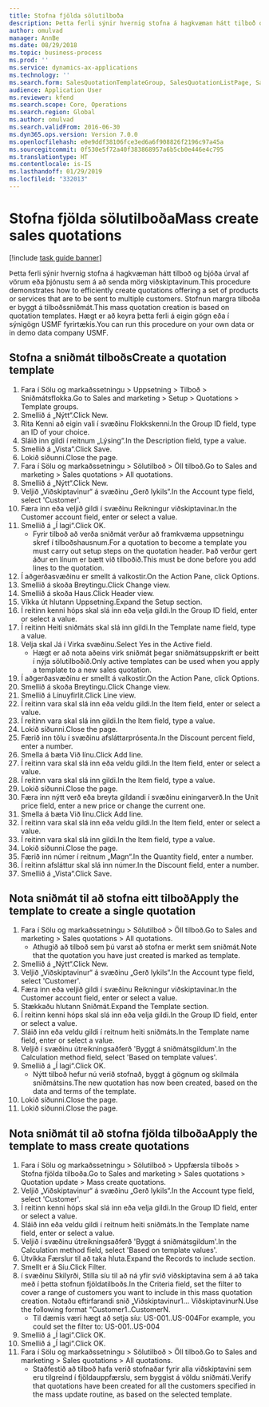 ```yaml
---
title: Stofna fjölda sölutilboða
description: Þetta ferli sýnir hvernig stofna á hagkvæman hátt tilboð og bjóða úrval af vörum eða þjónustu sem á að senda mörg viðskiptavinum.
author: omulvad
manager: AnnBe
ms.date: 08/29/2018
ms.topic: business-process
ms.prod: ''
ms.service: dynamics-ax-applications
ms.technology: ''
ms.search.form: SalesQuotationTemplateGroup, SalesQuotationListPage, SalesCreateQuotation, SalesQuotationTable, SysQueryForm
audience: Application User
ms.reviewer: kfend
ms.search.scope: Core, Operations
ms.search.region: Global
ms.author: omulvad
ms.search.validFrom: 2016-06-30
ms.dyn365.ops.version: Version 7.0.0
ms.openlocfilehash: e0e9ddf38106fce3ed6a6f908826f2196c97a45a
ms.sourcegitcommit: 0f530e5f72a40f383868957a6b5cb0e446e4c795
ms.translationtype: HT
ms.contentlocale: is-IS
ms.lasthandoff: 01/29/2019
ms.locfileid: "332013"
---
```

# <a name="mass-create-sales-quotations"></a><span data-ttu-id="6333a-103">Stofna fjölda sölutilboða</span><span class="sxs-lookup"><span data-stu-id="6333a-103">Mass create sales quotations</span></span>

[!include [task guide banner](../../includes/task-guide-banner.md)]

<span data-ttu-id="6333a-104">Þetta ferli sýnir hvernig stofna á hagkvæman hátt tilboð og bjóða úrval af vörum eða þjónustu sem á að senda mörg viðskiptavinum.</span><span class="sxs-lookup"><span data-stu-id="6333a-104">This procedure demonstrates how to efficiently create quotations offering a set of products or services that are to be sent to multiple customers.</span></span> <span data-ttu-id="6333a-105">Stofnun margra tilboða er byggt á tilboðssniðmát.</span><span class="sxs-lookup"><span data-stu-id="6333a-105">This mass quotation creation is based on quotation templates.</span></span> <span data-ttu-id="6333a-106">Hægt er að keyra þetta ferli á eigin gögn eða í sýnigögn USMF fyrirtækis.</span><span class="sxs-lookup"><span data-stu-id="6333a-106">You can run this procedure on your own data or in demo data company USMF.</span></span>


## <a name="create-a-quotation-template"></a><span data-ttu-id="6333a-107">Stofna a sniðmát tilboðs</span><span class="sxs-lookup"><span data-stu-id="6333a-107">Create a quotation template</span></span>
1. <span data-ttu-id="6333a-108">Fara í Sölu og markaðssetningu > Uppsetning > Tilboð > Sniðmátsflokka.</span><span class="sxs-lookup"><span data-stu-id="6333a-108">Go to Sales and marketing > Setup > Quotations > Template groups.</span></span>
2. <span data-ttu-id="6333a-109">Smellið á „Nýtt“.</span><span class="sxs-lookup"><span data-stu-id="6333a-109">Click New.</span></span>
3. <span data-ttu-id="6333a-110">Rita Kenni að eigin vali í svæðinu Flokkskenni.</span><span class="sxs-lookup"><span data-stu-id="6333a-110">In the Group ID field, type an ID of your choice.</span></span>
4. <span data-ttu-id="6333a-111">Sláið inn gildi í reitnum „Lýsing“.</span><span class="sxs-lookup"><span data-stu-id="6333a-111">In the Description field, type a value.</span></span>
5. <span data-ttu-id="6333a-112">Smellið á „Vista“.</span><span class="sxs-lookup"><span data-stu-id="6333a-112">Click Save.</span></span>
6. <span data-ttu-id="6333a-113">Lokið síðunni.</span><span class="sxs-lookup"><span data-stu-id="6333a-113">Close the page.</span></span>
7. <span data-ttu-id="6333a-114">Fara í Sölu og markaðssetningu > Sölutilboð > Öll tilboð.</span><span class="sxs-lookup"><span data-stu-id="6333a-114">Go to Sales and marketing > Sales quotations > All quotations.</span></span>
8. <span data-ttu-id="6333a-115">Smellið á „Nýtt“.</span><span class="sxs-lookup"><span data-stu-id="6333a-115">Click New.</span></span>
9. <span data-ttu-id="6333a-116">Veljið „Viðskiptavinur“ á svæðinu „Gerð lykils“.</span><span class="sxs-lookup"><span data-stu-id="6333a-116">In the Account type field, select 'Customer'.</span></span>
10. <span data-ttu-id="6333a-117">Færa inn eða veljið gildi í svæðinu Reikningur viðskiptavinar.</span><span class="sxs-lookup"><span data-stu-id="6333a-117">In the Customer account field, enter or select a value.</span></span>
11. <span data-ttu-id="6333a-118">Smellið á „Í lagi“.</span><span class="sxs-lookup"><span data-stu-id="6333a-118">Click OK.</span></span>
    * <span data-ttu-id="6333a-119">Fyrir tilboð að verða sniðmát verður að framkvæma uppsetningu skref í tilboðshausnum.</span><span class="sxs-lookup"><span data-stu-id="6333a-119">For a quotation to become a template you must carry out  setup steps on the quotation header.</span></span> <span data-ttu-id="6333a-120">Það verður gert áður en línum er bætt við tilboðið.</span><span class="sxs-lookup"><span data-stu-id="6333a-120">This must be done before you add lines to the quotation.</span></span>   
12. <span data-ttu-id="6333a-121">Í aðgerðasvæðinu er smellt á valkostir.</span><span class="sxs-lookup"><span data-stu-id="6333a-121">On the Action Pane, click Options.</span></span>
13. <span data-ttu-id="6333a-122">Smellið á skoða Breytingu.</span><span class="sxs-lookup"><span data-stu-id="6333a-122">Click Change view.</span></span>
14. <span data-ttu-id="6333a-123">Smellið á skoða Haus.</span><span class="sxs-lookup"><span data-stu-id="6333a-123">Click Header view.</span></span>
15. <span data-ttu-id="6333a-124">Víkka út hlutann Uppsetning.</span><span class="sxs-lookup"><span data-stu-id="6333a-124">Expand the Setup section.</span></span>
16. <span data-ttu-id="6333a-125">Í reitinn kenni hóps skal slá inn eða velja gildi.</span><span class="sxs-lookup"><span data-stu-id="6333a-125">In the Group ID field, enter or select a value.</span></span>
17. <span data-ttu-id="6333a-126">Í reitinn Heiti sniðmáts skal slá inn gildi.</span><span class="sxs-lookup"><span data-stu-id="6333a-126">In the Template name field, type a value.</span></span>
18. <span data-ttu-id="6333a-127">Velja skal Já í Virka svæðinu.</span><span class="sxs-lookup"><span data-stu-id="6333a-127">Select Yes in the Active field.</span></span>
    * <span data-ttu-id="6333a-128">Hægt er að nota aðeins virk sniðmát þegar sniðmátsuppskrift er beitt í nýja sölutilboðið.</span><span class="sxs-lookup"><span data-stu-id="6333a-128">Only active templates can be used when you apply a template to a new sales quotation.</span></span>  
19. <span data-ttu-id="6333a-129">Í aðgerðasvæðinu er smellt á valkostir.</span><span class="sxs-lookup"><span data-stu-id="6333a-129">On the Action Pane, click Options.</span></span>
20. <span data-ttu-id="6333a-130">Smellið á skoða Breytingu.</span><span class="sxs-lookup"><span data-stu-id="6333a-130">Click Change view.</span></span>
21. <span data-ttu-id="6333a-131">Smellið á Línuyfirlit.</span><span class="sxs-lookup"><span data-stu-id="6333a-131">Click Line view.</span></span>
22. <span data-ttu-id="6333a-132">Í reitinn vara skal slá inn eða veldu gildi.</span><span class="sxs-lookup"><span data-stu-id="6333a-132">In the Item field, enter or select a value.</span></span>
23. <span data-ttu-id="6333a-133">Í reitinn vara skal slá inn gildi.</span><span class="sxs-lookup"><span data-stu-id="6333a-133">In the Item field, type a value.</span></span>
24. <span data-ttu-id="6333a-134">Lokið síðunni.</span><span class="sxs-lookup"><span data-stu-id="6333a-134">Close the page.</span></span>
25. <span data-ttu-id="6333a-135">Færið inn tölu í svæðinu afsláttarprósenta.</span><span class="sxs-lookup"><span data-stu-id="6333a-135">In the Discount percent field, enter a number.</span></span>
26. <span data-ttu-id="6333a-136">Smella á bæta Við línu.</span><span class="sxs-lookup"><span data-stu-id="6333a-136">Click Add line.</span></span>
27. <span data-ttu-id="6333a-137">Í reitinn vara skal slá inn eða veldu gildi.</span><span class="sxs-lookup"><span data-stu-id="6333a-137">In the Item field, enter or select a value.</span></span>
28. <span data-ttu-id="6333a-138">Í reitinn vara skal slá inn gildi.</span><span class="sxs-lookup"><span data-stu-id="6333a-138">In the Item field, type a value.</span></span>
29. <span data-ttu-id="6333a-139">Lokið síðunni.</span><span class="sxs-lookup"><span data-stu-id="6333a-139">Close the page.</span></span>
30. <span data-ttu-id="6333a-140">Færa inn nýtt verð eða breyta gildandi í svæðinu einingarverð.</span><span class="sxs-lookup"><span data-stu-id="6333a-140">In the Unit price field, enter a new price or change the current one.</span></span>
31. <span data-ttu-id="6333a-141">Smella á bæta Við línu.</span><span class="sxs-lookup"><span data-stu-id="6333a-141">Click Add line.</span></span>
32. <span data-ttu-id="6333a-142">Í reitinn vara skal slá inn eða veldu gildi.</span><span class="sxs-lookup"><span data-stu-id="6333a-142">In the Item field, enter or select a value.</span></span>
33. <span data-ttu-id="6333a-143">Í reitinn vara skal slá inn gildi.</span><span class="sxs-lookup"><span data-stu-id="6333a-143">In the Item field, type a value.</span></span>
34. <span data-ttu-id="6333a-144">Lokið síðunni.</span><span class="sxs-lookup"><span data-stu-id="6333a-144">Close the page.</span></span>
35. <span data-ttu-id="6333a-145">Færið inn númer í reitnum „Magn“.</span><span class="sxs-lookup"><span data-stu-id="6333a-145">In the Quantity field, enter a number.</span></span>
36. <span data-ttu-id="6333a-146">Í reitinn afsláttur skal slá inn númer.</span><span class="sxs-lookup"><span data-stu-id="6333a-146">In the Discount field, enter a number.</span></span>
37. <span data-ttu-id="6333a-147">Smellið á „Vista“.</span><span class="sxs-lookup"><span data-stu-id="6333a-147">Click Save.</span></span>

## <a name="apply-the-template-to-create-a-single-quotation"></a><span data-ttu-id="6333a-148">Nota sniðmát til að stofna eitt tilboð</span><span class="sxs-lookup"><span data-stu-id="6333a-148">Apply the template to create a single quotation</span></span>
1. <span data-ttu-id="6333a-149">Fara í Sölu og markaðssetningu > Sölutilboð > Öll tilboð.</span><span class="sxs-lookup"><span data-stu-id="6333a-149">Go to Sales and marketing > Sales quotations > All quotations.</span></span>
    * <span data-ttu-id="6333a-150">Athugið að tilboð sem þú varst að stofna er merkt sem sniðmát.</span><span class="sxs-lookup"><span data-stu-id="6333a-150">Note that the quotation you have just created is marked as template.</span></span>  
2. <span data-ttu-id="6333a-151">Smellið á „Nýtt“.</span><span class="sxs-lookup"><span data-stu-id="6333a-151">Click New.</span></span>
3. <span data-ttu-id="6333a-152">Veljið „Viðskiptavinur“ á svæðinu „Gerð lykils“.</span><span class="sxs-lookup"><span data-stu-id="6333a-152">In the Account type field, select 'Customer'.</span></span>
4. <span data-ttu-id="6333a-153">Færa inn eða veljið gildi í svæðinu Reikningur viðskiptavinar.</span><span class="sxs-lookup"><span data-stu-id="6333a-153">In the Customer account field, enter or select a value.</span></span>
5. <span data-ttu-id="6333a-154">Stækkaðu hlutann Sniðmát.</span><span class="sxs-lookup"><span data-stu-id="6333a-154">Expand the Template section.</span></span>
6. <span data-ttu-id="6333a-155">Í reitinn kenni hóps skal slá inn eða velja gildi.</span><span class="sxs-lookup"><span data-stu-id="6333a-155">In the Group ID field, enter or select a value.</span></span>
7. <span data-ttu-id="6333a-156">Sláið inn eða veldu gildi í reitnum heiti sniðmáts.</span><span class="sxs-lookup"><span data-stu-id="6333a-156">In the Template name field, enter or select a value.</span></span>
8. <span data-ttu-id="6333a-157">Veljið í svæðinu útreikningsaðferð 'Byggt á sniðmátsgildum'.</span><span class="sxs-lookup"><span data-stu-id="6333a-157">In the Calculation method field, select 'Based on template values'.</span></span>
9. <span data-ttu-id="6333a-158">Smellið á „Í lagi“.</span><span class="sxs-lookup"><span data-stu-id="6333a-158">Click OK.</span></span>
    * <span data-ttu-id="6333a-159">Nýtt tilboð hefur nú verið stofnað, byggt á gögnum og skilmála sniðmátsins.</span><span class="sxs-lookup"><span data-stu-id="6333a-159">The new quotation has now been created, based on the data and terms of the template.</span></span>  
10. <span data-ttu-id="6333a-160">Lokið síðunni.</span><span class="sxs-lookup"><span data-stu-id="6333a-160">Close the page.</span></span>
11. <span data-ttu-id="6333a-161">Lokið síðunni.</span><span class="sxs-lookup"><span data-stu-id="6333a-161">Close the page.</span></span>

## <a name="apply-the-template-to-mass-create-quotations"></a><span data-ttu-id="6333a-162">Nota sniðmát til að stofna fjölda tilboða</span><span class="sxs-lookup"><span data-stu-id="6333a-162">Apply the template to mass create quotations</span></span>
1. <span data-ttu-id="6333a-163">Fara í Sölu og markaðssetningu > Sölutilboð > Uppfærsla tilboðs > Stofna fjölda tilboða.</span><span class="sxs-lookup"><span data-stu-id="6333a-163">Go to Sales and marketing > Sales quotations > Quotation update > Mass create quotations.</span></span>
2. <span data-ttu-id="6333a-164">Veljið „Viðskiptavinur“ á svæðinu „Gerð lykils“.</span><span class="sxs-lookup"><span data-stu-id="6333a-164">In the Account type field, select 'Customer'.</span></span>
3. <span data-ttu-id="6333a-165">Í reitinn kenni hóps skal slá inn eða velja gildi.</span><span class="sxs-lookup"><span data-stu-id="6333a-165">In the Group ID field, enter or select a value.</span></span>
4. <span data-ttu-id="6333a-166">Sláið inn eða veldu gildi í reitnum heiti sniðmáts.</span><span class="sxs-lookup"><span data-stu-id="6333a-166">In the Template name field, enter or select a value.</span></span>
5. <span data-ttu-id="6333a-167">Veljið í svæðinu útreikningsaðferð 'Byggt á sniðmátsgildum'.</span><span class="sxs-lookup"><span data-stu-id="6333a-167">In the Calculation method field, select 'Based on template values'.</span></span>
6. <span data-ttu-id="6333a-168">Útvíkka Færslur til að taka hluta.</span><span class="sxs-lookup"><span data-stu-id="6333a-168">Expand the Records to include section.</span></span>
7. <span data-ttu-id="6333a-169">Smellt er á Síu.</span><span class="sxs-lookup"><span data-stu-id="6333a-169">Click Filter.</span></span>
8. <span data-ttu-id="6333a-170">í svæðinu Skilyrði, Stilla síu til að ná yfir svið viðskiptavina sem á að taka með í þetta stofnun fjöldatilboðs.</span><span class="sxs-lookup"><span data-stu-id="6333a-170">In the Criteria field, set the filter to cover a range of customers you want to include in this mass quotation creation.</span></span> <span data-ttu-id="6333a-171">Notaðu eftirfarandi snið „Viðskiptavinur1... ViðskiptavinurN.</span><span class="sxs-lookup"><span data-stu-id="6333a-171">Use the following format "Customer1..CustomerN.</span></span>
    * <span data-ttu-id="6333a-172">Til dæmis væri hægt að setja síu: US-001..US-004</span><span class="sxs-lookup"><span data-stu-id="6333a-172">For example, you could set the filter to: US-001..US-004</span></span>  
9. <span data-ttu-id="6333a-173">Smellið á „Í lagi“.</span><span class="sxs-lookup"><span data-stu-id="6333a-173">Click OK.</span></span>
10. <span data-ttu-id="6333a-174">Smellið á „Í lagi“.</span><span class="sxs-lookup"><span data-stu-id="6333a-174">Click OK.</span></span>
11. <span data-ttu-id="6333a-175">Fara í Sölu og markaðssetningu > Sölutilboð > Öll tilboð.</span><span class="sxs-lookup"><span data-stu-id="6333a-175">Go to Sales and marketing > Sales quotations > All quotations.</span></span>
    * <span data-ttu-id="6333a-176">Staðfestið að tilboð hafa verið stofnaðar fyrir alla viðskiptavini sem eru tilgreind í fjöldauppfærslu, sem byggist á völdu sniðmáti.</span><span class="sxs-lookup"><span data-stu-id="6333a-176">Verify that quotations have been created for all the customers specified in the mass update routine, as based on the selected template.</span></span>  

